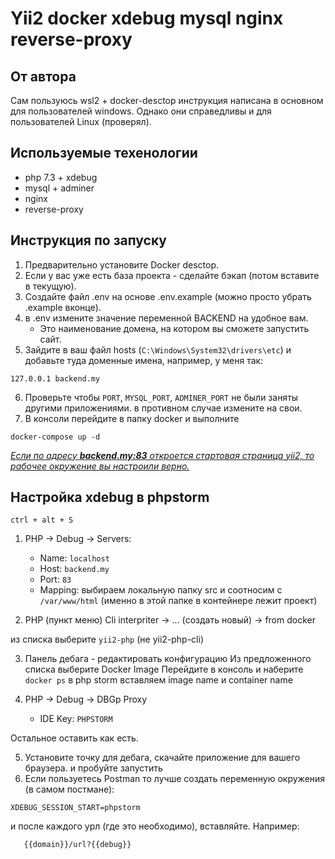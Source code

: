 # Yii2 docker xdebug mysql nginx reverse-proxy 
## От автора
Сам пользуюсь wsl2 + docker-desctop инструкция написана в основном для пользователей windows. Однако они справедливы и для пользователей Linux (проверял).

## Используемые техенологии
- php 7.3 + xdebug
- mysql + adminer
- nginx
- reverse-proxy
## Инструкция по запуску
1.  Предварительно установите Docker desctop.
2.  Если у вас уже есть база проекта - сделайте бэкап (потом вставите в текущую).
3.  Создайте файл .env на основе .env.example (можно просто убрать .example вконце).
4.  в .env измените значение переменной BACKEND  на удобное вам.
    -   Это наименование домена, на котором вы сможете запустить сайт.
5.  Зайдите в ваш файл hosts (`C:\Windows\System32\drivers\etc`) и добавьте туда доменные имена, например, у меня так:
```
127.0.0.1 backend.my
```
6. Проверьте чтобы `PORT`, `MYSQL_PORT`, `ADMINER_PORT` не были заняты другими приложениями. в противном случае измените на свои.
7. В консоли перейдите в папку docker и выполните
```
docker-compose up -d
```
*<u>Если по адресу **backend.my:83** откроется стартовая страница yii2, то рабочее окружение вы настроили верно.</u>*
## Настройка xdebug в phpstorm
```
ctrl + alt + S  
```
1. PHP -> Debug -> Servers:
    - Name: `localhost`
    - Host: `backend.my`
    - Port: `83`
    - Mapping: выбираем локальную папку src и соотносим с `/var/www/html` (именно в этой папке в контейнере лежит проект)

2. PHP (пункт меню)
   Cli interpriter -> ... (создать новый) -> from docker
   
  из списка выберите ```yii2-php``` (не yii2-php-cli)

3. Панель дебага - редактировать конфигурацию
   Из предложенного списка выберите Docker Image
   Перейдите в консоль и наберите
   ```docker ps```
   в php storm вставляем image name и container name
   
4. PHP -> Debug -> DBGp Proxy
    - IDE Key: `PHPSTORM`
    
Остальное оставить как есть.

5. Установите точку для дебага, скачайте приложение для вашего браузера. и пробуйте запустить
6. Если пользуетесь Postman то лучше создать переменную окружения (в самом постмане):
```
XDEBUG_SESSION_START=phpstorm
```
и после каждого урл (где это необходимо), вставляйте. Например:
```
   {{domain}}/url?{{debug}}
```


